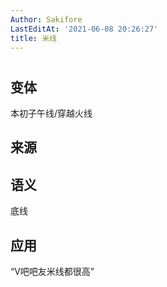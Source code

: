 ```yaml
---
Author: Sakifore
LastEditAt: '2021-06-08 20:26:27'
title: 米线
---
```

# 

## 变体

本初子午线/穿越火线

## 来源

## 语义

底线

## 应用

“V吧吧友米线都很高”
